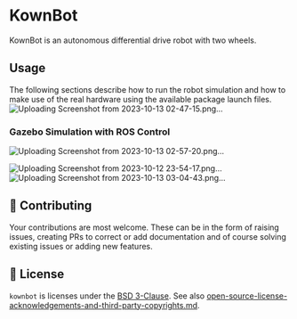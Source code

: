 # KownBot 



KownBot is an autonomous differential drive robot with two wheels.
## Usage

The following sections describe how to run the robot simulation and how to make use of the real hardware using the available package launch files.
![Uploading Screenshot from 2023-10-13 02-47-15.png…]()

### Gazebo Simulation with ROS Control
![Uploading Screenshot from 2023-10-13 02-57-20.png…]()

![Uploading Screenshot from 2023-10-12 23-54-17.png…]()
![Uploading Screenshot from 2023-10-13 03-04-43.png…]()


## :wrench: Contributing

Your contributions are most welcome. These can be in the form of raising issues, creating PRs to correct or add documentation and of course solving existing issues or adding new features.


## :pencil: License

`kownbot` is licenses under the [BSD 3-Clause](./LICENSE).
See also [open-source-license-acknowledgements-and-third-party-copyrights.md](open-source-license-acknowledgements-and-third-party-copyrights.md).
